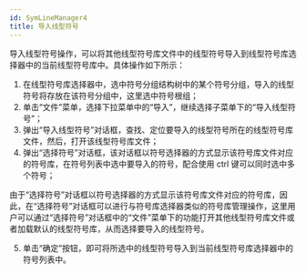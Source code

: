 ```yaml
---
id: SymLineManager4
title: 导入线型符号
---
```

导入线型符号操作，可以将其他线型符号库文件中的线型符号导入到线型符号库选择器中的当前线型符号库中。具体操作如下所示：

1. 在线型符号库选择器中，选中符号分组结构树中的某个符号分组，导入的线型符号将存放在该符号分组中，这里选中符号根组；
2. 单击“文件”菜单，选择下拉菜单中的“导入”，继续选择子菜单下的“导入线型符号”； 
3. 弹出“导入线型符号”对话框，查找、定位要导入的线型符号所在的线型符号库文件，然后，打开该线型符号库文件； 
4. 弹出“选择符号”对话框，该对话框以符号选择器的方式显示该符号库文件对应的符号库，在符号列表中选中要导入的符号，配合使用 ctrl 键可以同时选中多个符号； 

由于“选择符号”对话框以符号选择器的方式显示该符号库文件对应的符号库，因此，在“选择符号”对话框可以进行与符号库选择器类似的符号库管理操作，这里用户可以通过“选择符号”对话框中的“文件”菜单下的功能打开其他线型符号库文件或者加载默认的线型符号库，从而选择要导入的线型符号。

5. 单击“确定”按钮，即可将所选中的线型符号导入到当前线型符号库选择器中的符号列表中。 

